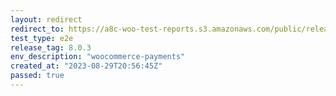 ```yaml
---
layout: redirect
redirect_to: https://a8c-woo-test-reports.s3.amazonaws.com/public/release/8.0.3/woocommerce-payments/e2e/index.html
test_type: e2e
release_tag: 8.0.3
env_description: "woocommerce-payments"
created_at: "2023-08-29T20:56:45Z"
passed: true
---
```

